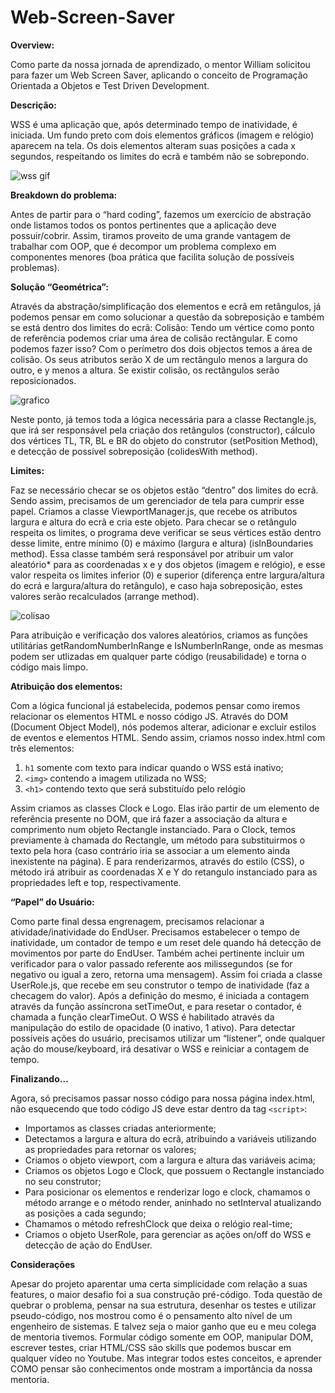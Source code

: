 # Web-Screen-Saver

**Overview:**

Como parte da nossa jornada de aprendizado, o mentor William solicitou para fazer um Web Screen Saver, aplicando o conceito de Programação Orientada a Objetos e Test Driven Development.

**Descrição:**

WSS é uma aplicação que, após determinado tempo de inatividade, é iniciada. Um fundo preto com dois elementos gráficos (imagem e relógio) aparecem na tela. Os dois elementos alteram suas posições a cada x segundos, respeitando os limites do ecrã e também não se sobrepondo.

![wss gif](https://github.com/andreandrade13/Web-Screen-Saver/blob/main/img/wss1.png)

**Breakdown do problema:**

Antes de partir para o “hard coding”, fazemos um exercício de abstração onde listamos todos os pontos pertinentes que a aplicação deve possuir/cobrir. Assim, tiramos proveito de uma grande vantagem de trabalhar com OOP, que é decompor um problema complexo em componentes menores (boa prática que facilita solução de possíveis problemas).

**Solução “Geométrica”:**

Através da abstração/simplificação dos elementos e ecrã em retângulos, já podemos pensar em como solucionar a questão da sobreposição e também se está dentro dos limites do ecrã:
Colisão: Tendo um vértice como ponto de referência podemos criar uma área de colisão rectângular. E como podemos fazer isso? Com o perímetro dos dois objectos temos a área de colisão. Os seus atributos serão X de um rectângulo menos a largura do outro, e y menos a altura. Se existir colisão, os rectângulos serão reposicionados.

![grafico](https://github.com/andreandrade13/Web-Screen-Saver/blob/main/img/coordenadas.jpg)

Neste ponto, já temos toda a lógica necessária para a classe Rectangle.js, que irá ser responsável pela criação dos retângulos (constructor), cálculo dos vértices TL, TR, BL e BR do objeto do construtor (setPosition Method), e detecção de possível sobreposição (colidesWith method).

**Limites:**

Faz se necessário checar se os objetos estão “dentro” dos limites do ecrã. Sendo assim, precisamos de um gerenciador de tela para cumprir esse papel. Criamos a classe ViewportManager.js, que recebe os atributos largura e altura do ecrã e cria este objeto. Para checar se o retângulo respeita os limites, o programa deve verificar se seus vértices estão dentro desse limite, entre mínimo (0) e máximo (largura e altura) (isInBoundaries method). Essa classe também será responsável por atribuir um valor aleatório* para as coordenadas x e y dos objetos (imagem e relógio), e esse valor respeita os limites inferior (0) e superior (diferença entre largura/altura do ecrá e largura/altura do retângulo), e caso haja sobreposição, estes valores serão recalculados (arrange method).

![colisao](https://github.com/andreandrade13/Web-Screen-Saver/blob/main/img/colisao.png)

Para atribuição e verificação dos valores aleatórios, criamos as funções utilitárias getRandomNumberInRange e IsNumberInRange, onde as mesmas podem ser utlizadas em qualquer parte código (reusabilidade) e torna o código mais limpo.

**Atribuição dos elementos:**

Com a lógica funcional já estabelecida, podemos pensar como iremos relacionar os elementos HTML e nosso código JS. Através do DOM (Document Object Model), nós podemos alterar, adicionar e excluir estilos de eventos e elementos HTML. Sendo assim, criamos nosso index.html com três elementos:
1. `h1` somente com texto para indicar quando o WSS está inativo;
1. `<img>` contendo a imagem utilizada no WSS;
1. `<h1>` contendo texto que será substituído pelo relógio
  
 Assim criamos as classes Clock e Logo. Elas irão partir de um elemento de referência presente no DOM, que irá fazer a associação da altura e comprimento num objeto Rectangle instanciado. Para o Clock, temos previamente à chamada do Rectangle, um método para substituirmos o texto pela hora (caso contrário iria se associar a um elemento ainda inexistente na página). E para renderizarmos, através do estilo (CSS), o método irá atribuir as coordenadas X e Y do retangulo instanciado para as propriedades left e top, respectivamente.

**“Papel” do Usuário:**
  
Como parte final dessa engrenagem, precisamos relacionar a atividade/inatividade do EndUser. Precisamos estabelecer o tempo de inatividade, um contador de tempo e um reset dele quando há detecção de movimentos por parte do EndUser. Também achei pertinente incluir um verificador para o valor passado referente aos milissegundos (se for negativo ou igual a zero, retorna uma mensagem). Assim foi criada a classe UserRole.js, que recebe em seu construtor o tempo de inatividade (faz a checagem do valor). Após a definição do mesmo, é iniciada a contagem através da função assíncrona setTimeOut, e para resetar o contador, é chamada a função clearTimeOut. O WSS é habilitado através da manipulação do estilo de opacidade (0 inativo, 1 ativo). Para detectar possíveis ações do usuário, precisamos utilizar um “listener”, onde qualquer ação do mouse/keyboard, irá desativar o WSS e reiniciar a contagem de tempo.
  
**Finalizando…**
  
Agora, só precisamos passar nosso código para nossa página index.html, não esquecendo que todo código JS deve estar dentro da tag `<script>`:

* Importamos as classes criadas anteriormente;
* Detectamos a largura e altura do ecrã, atribuindo a variáveis utilizando as propriedades para retornar os valores;
* Criamos o objeto viewport, com a largura e altura das variáveis acima;
* Criamos os objetos Logo e Clock, que possuem o Rectangle instanciado no seu construtor;
* Para posicionar os elementos e renderizar logo e clock, chamamos o método arrange e o método render, aninhado no setInterval atualizando as posições a cada segundo;
* Chamamos o método refreshClock que deixa o relógio real-time;
* Criamos o objeto UserRole, para gerenciar as ações on/off do WSS e detecção de ação do EndUser.

**Considerações**
  
Apesar do projeto aparentar uma certa simplicidade com relação a suas features, o maior desafio foi a sua construção pré-código. Toda questão de quebrar o problema, pensar na sua estrutura, desenhar os testes e utilizar pseudo-código, nos mostrou como é o pensamento alto nível de um engenheiro de sistemas. E talvez seja o maior ganho que eu e meu colega de mentoria tivemos. Formular código somente em OOP, manipular DOM, escrever testes, criar HTML/CSS são skills que podemos buscar em qualquer vídeo no Youtube. Mas integrar todos estes conceitos, e aprender COMO pensar são conhecimentos onde mostram a importância da nossa mentoria.


  
